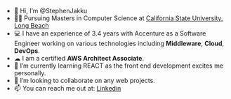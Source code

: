 - 👋 Hi, I’m @StephenJakku
- 👨‍🎓 Pursuing Masters in Computer Science at [California State University, Long Beach](https://www.csulb.edu/)
- 💻 I have an experience of 3.4 years with Accenture as a Software Engineer working on various technologies including **Middleware**, **Cloud**, **DevOps**.
- ☁ I am a certified **AWS Architect Associate**.
- 🌱 I’m currently learning REACT as the front end development excites me personally.
- 💞️ I’m looking to collaborate on any web projects.
- 📫 You can reach me out at: [Linkedin](https://www.linkedin.com/in/uttam-jakku)

<!---
StephenJakku/StephenJakku is a ✨ special ✨ repository because its `README.md` (this file) appears on your GitHub profile.
You can click the Preview link to take a look at your changes.
--->
